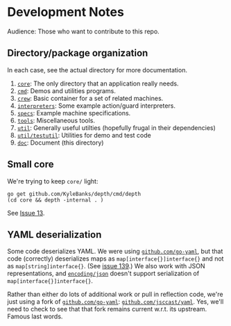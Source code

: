 # Development Notes

Audience: Those who want to contribute to this repo.

## Directory/package organization

In each case, see the actual directory for more documentation.

1. [`core`](../core): The only directory that an application really
   needs.
1. [`cmd`](../cmd): Demos and utilities programs.
1. [`crew`](../crew): Basic container for a set of related machines.
1. [`interpreters`](../interpreters): Some example action/guard interpreters.
1. [`specs`](../specs): Example machine specifications.
1. [`tools`](../tools): Miscellaneous tools.
1. [`util`](../util): Generally useful utilties (hopefully frugal in their dependencies)
1. [`util/testutil`](../util/testutil): Utilities for demo and test code
1. [`doc`](../doc): Document (this directory)

## Small core

We're trying to keep `core/` light:

```Shell
go get github.com/KyleBanks/depth/cmd/depth
(cd core && depth -internal . )
```

See [Issue 13](https://github.com/Comcast/sheens/issues/13).

## YAML deserialization

Some code deserializes YAML.  We were using
[`github.com/go-yaml`](https://github.com/go-yaml/yaml), but that code
(correctly) deserializes maps as `map[interface{}]interface{}` and not
as `map[string]interface{}`.  (See [issue
139](https://github.com/go-yaml/yaml/issues/139).) We also work with
JSON representations, and
[`encoding/json`](https://golang.org/pkg/encoding/json/) doesn't
support serialization of `map[interface{}]interface{}`.

Rather than either do lots of additional work or pull in reflection
code, we're just using a fork of
[`github.com/go-yaml`](https://github.com/go-yaml/yaml):
[`github.com/jsccast/yaml`](https://github.com/jsccast/yaml).  Yes,
we'll need to check to see that that fork remains current w.r.t. its
upstream.  Famous last words.



